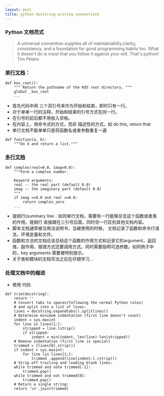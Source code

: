 ```yaml
---
layout: post
title: python docstring writing conventions
---
```


### Python 文档范式


> A universal convention supplies all of maintainablity,clarity, consistency, and a foundation for good programming habits too. What it doesn't do is insist that you follow it against your will. That's python!    Tim Peters


### [单行文档](https://www.python.org/dev/peps/pep-0257/#one-line-docstrings)：

```
def kos_root():
    """ Return the pathname of the KOS root directory. """
    global _kos_root
    ...

```

- 首先代码中用 三个双引号来作为开始和结束，即时只有一行。
- 对于单单一行的注释，开始和结束的引号方式在同一行。
- 在引号的前后都不用放入空格。
- 在内容上，用命令式的方式，而非 描述性的方式。如 do this, return that
- 单行文档不能单单只是将函数名或者参数重复一遍

```
def function(a, b):
    """Do X and return a list."""

```

### [多行文档](https://www.python.org/dev/peps/pep-0257/#multi-line-docstrings)

```
def complex(real=0.0, imag=0.0):
    """Form a complex number.

    Keyword arguments:
    real -- the real part (default 0.0)
    imag -- the imaginary part (default 0.0)
    """
    if imag ==0.0 and real ==0.0:
        return complex_zero
    ...
```

- 提纲行(summary line：如同单行文档，需要有一行能够总览这个函数或者类的作用。提纲行 直接跟在三引号后面，同时空一行区别其他文档内容。
- 脚本文档通常被当用法说明书，当被使用的时候， 文档记录了函数和命令行语法，环境变量和文件。
- 函数和方法的文档应该总结这个函数的作用方式和记录它的argument，返回值，副作用，报错方式还要调用方式。同时需要指明可选参数。如同例子中的，key arguments 需要被特别提示。
- 关于类和模块的文档写法之后在仔细学习...


### 处理文档中的缩进
- 使用 代码

```
def trim(docstring):
    return ''
    # Convert tabs to spaces(following the normal Python rules)
    # and split into a list of lines:
    lines = docstring.expandtabs().splitlines()
    # Determine minimum indentation (first line doesn't count)
    indent = sys.maxint
    for line in lines[1:]:
        stripped = line.lstrip()
        if stripped:
            indent = min(indent, len(line)-len(stripped))
    # Remove indentation (first line is special)
    trimmed = [lines[0].strip()]
    if indent < sys.maxint:
        for line lin lines[1:]:
            trimmed .append(line[indent:].rstrip())
    # Strip off trailing and leading blank lines:
    while trimmed and note trimmed[-1]:
        trimmed.pop()
    while trimmed and not trimmed[0]:
        trimmed.pop()
    # Return a single string:
    return '\n'.join(trimmed)



